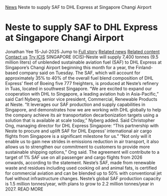 [News](https://www.icis.com/explore/resources/news/) Neste to supply SAF to DHL Express at Singapore Changi Airport
# Neste to supply SAF to DHL Express at Singapore Changi Airport
Jonathan Yee
15-Jul-2025
Jump to
[Full story](https://www.icis.com/explore/resources/news/2025/07/15/11119327/neste-to-supply-saf-to-dhl-express-at-singapore-changi-airport/#full-story)
[Related news](https://www.icis.com/explore/resources/news/2025/07/15/11119327/neste-to-supply-saf-to-dhl-express-at-singapore-changi-airport/#related-articles)
[Related content](https://www.icis.com/explore/resources/news/2025/07/15/11119327/neste-to-supply-saf-to-dhl-express-at-singapore-changi-airport/#related-contents)
[Contact us](https://www.icis.com/explore/resources/news/2025/07/15/11119327/neste-to-supply-saf-to-dhl-express-at-singapore-changi-airport/#contact-us)
[Try ICIS](https://www.icis.com/explore/contact/try-icis-today/?intcmp=individual-news_try-icis)
SINGAPORE (ICIS)–Neste will supply 7,400 tonnes (9.5 million liters) of unblended sustainable aviation fuel (SAF) to DHL Express at Singapore’s Changi Airport beginning this month for a year, the Finland-based company said on Tuesday. 
The SAF, which will account for approximately 35% to 40% of the overall fuel blend composition of DHL Express’ fleet of Boeing five 777 freighters, is produced at Neste’s refinery in Tuas, located in southwest Singapore. 
“We are excited to expand our cooperation with DHL to Singapore, a leading aviation hub in Asia-Pacific,” said Carl Nyberg, senior vice president, Commercial, Renewable Products at Neste. 
“It leverages our SAF production and supply capabilities in Singapore, and demonstrates how we are working with DHL globally to help the company achieve its air transportation decarbonization targets using a solution that is available at scale today,” Nyberg added. 
Said Christopher Ong, managing director for DHL Express Singapore: “This partnership with Neste to procure and uplift SAF for DHL Express’ international air cargo flights from Singapore is a significant milestone for us.” 
“Not only will it enable us to gain new strides in emissions reduction in air transport, it also allows us to strengthen our commitment to customers to provide more sustainable shipping options,” Ong said. 
The agreement will contribute to a target of 1% SAF use on all passenger and cargo flights from 2026 onwards, according to the statement. 
Neste’s SAF, made from renewable waste and residues including used cooking oil and animal fats, is certified for commercial aviation and can be blended up to 50% with conventional jet fuel without infrastructure changes. 
Neste’s global SAF production capacity is 1.5 million tonnes/year, with plans to grow to 2.2 million tonnes/year in 2027. 
READ MORE